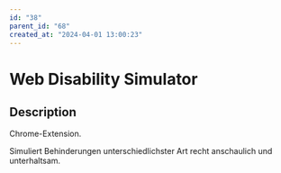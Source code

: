 ```yaml
---
id: "38"
parent_id: "68"
created_at: "2024-04-01 13:00:23"
---
```


# Web Disability Simulator

## Description

Chrome-Extension.

Simuliert Behinderungen unterschiedlichster Art recht anschaulich und unterhaltsam.
